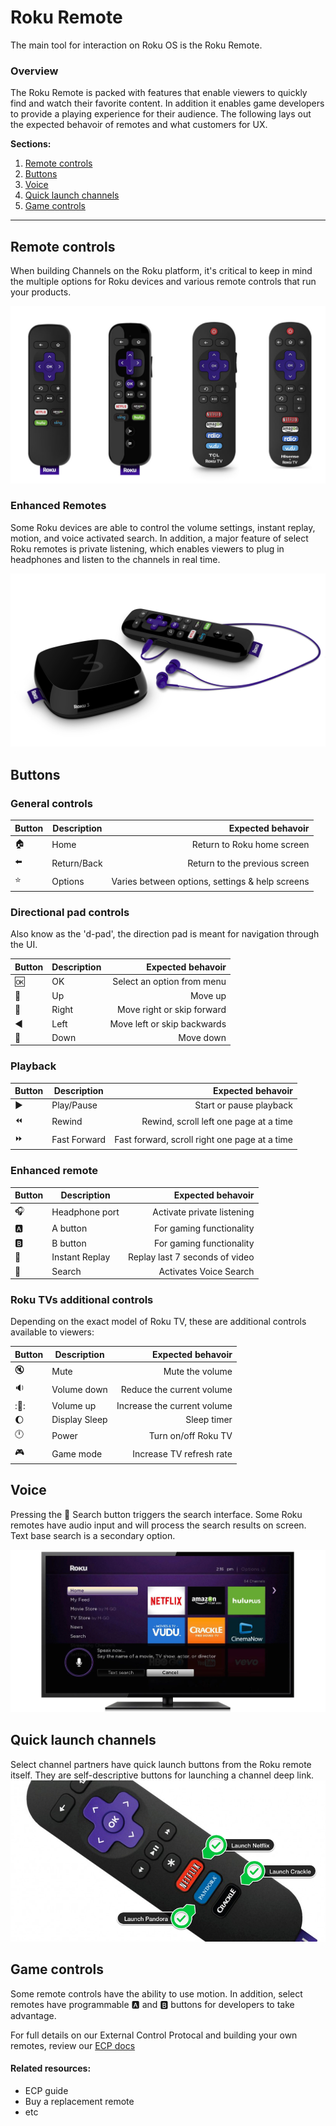 # Roku Remote
The main tool for interaction on Roku OS is the Roku Remote.

### Overview
The Roku Remote is packed with features that enable viewers to quickly find and watch their favorite content. In addition it enables game developers to provide a playing experience for their audience. The following lays out the expected behavoir of remotes and what customers for UX.

**Sections:**
1. [Remote controls](#remote-controls)
2. [Buttons](#buttons)
3. [Voice](#voice)
4. [Quick launch channels](#Quick-launch-channels)
5. [Game controls](#Game-controls)

- - -

## Remote controls
When building Channels on the Roku platform, it's critical to keep in mind the multiple options for Roku devices and various remote controls that run your products.

![Roku 2 Remote](../images/roku-remotes-line-up.jpg)

### Enhanced Remotes
Some Roku devices are able to control the volume settings, instant replay, motion, and voice activated search. In addition, a major feature of select Roku remotes is private listening, which enables viewers to plug in headphones and listen to the channels in real time.

![Roku Enhanced Remote](../images/Roku_3_-_with_Remote_angle.png)

## Buttons

### General controls
Button  | Description  |  Expected behavoir
:--|---|--:
:house:  |  Home |  Return to Roku home screen
:arrow_left:  |  Return/Back | Return to the previous screen
:star: | Options | Varies between options, settings &amp; help screens


### Directional pad controls
Also know as the 'd-pad', the direction pad is meant for navigation through the UI.

Button  | Description  |  Expected behavoir
:--|---|--:
:ok: |  OK |  Select an option from menu
:arrow_up_small: | Up | Move up
:arrow_down_small:  |  Right |  Move right or skip forward
:arrow_backward:  |  Left |  Move left or skip backwards
:arrow_down_small:  |  Down |  Move down

### Playback
Button  | Description  |  Expected behavoir
:--|---|--:
:arrow_forward:  |  Play/Pause |  Start or pause playback
:rewind: | Rewind | Rewind, scroll left one page at a time
:fast_forward:  |  Fast Forward | Fast forward, scroll right one page at a time

### Enhanced remote
Button | Description | Expected behavoir
:--|---|--:
:headphones: | Headphone port | Activate private listening
:a: | A button | For gaming functionality
:b: | B button | For gaming functionality
:repeat: | Instant Replay | Replay last 7 seconds of video
:mag_right: | Search | Activates Voice Search

### Roku TVs additional controls
Depending on the exact model of Roku TV, these are additional controls available to viewers:

Button | Description | Expected behavoir
:--|---|--:
:mute: | Mute | Mute the volume
:sound: | Volume down | Reduce the current volume
::loudspeaker:: | Volume up | Increase the current volume
:moon: | Display Sleep | Sleep timer
:clock12: | Power | Turn on/off Roku TV
:video_game: | Game mode | Increase TV refresh rate

## Voice
Pressing the :mag_right: Search button triggers the search interface. Some Roku remotes have audio input and will process the search results on screen. Text base search is a secondary option.

![Roku Voice Search](../images/roku-voice-search-ui.jpg)

## Quick launch channels
Select channel partners have quick launch buttons from the Roku remote itself. They are self-descriptive buttons for launching a channel deep link.
![Quick launch channels](../images/quick-launch-channels.png)

## Game controls
Some remote controls have the ability to use motion. In addition, select remotes have programmable :a: and :b: buttons for developers to take advantage.

For full details on our External Control Protocal and building your own remotes, review our [ECP docs](/docs/develop/guides/remote-api-ecp.md)

#### Related resources:
* ECP guide
* Buy a replacement remote
* etc
